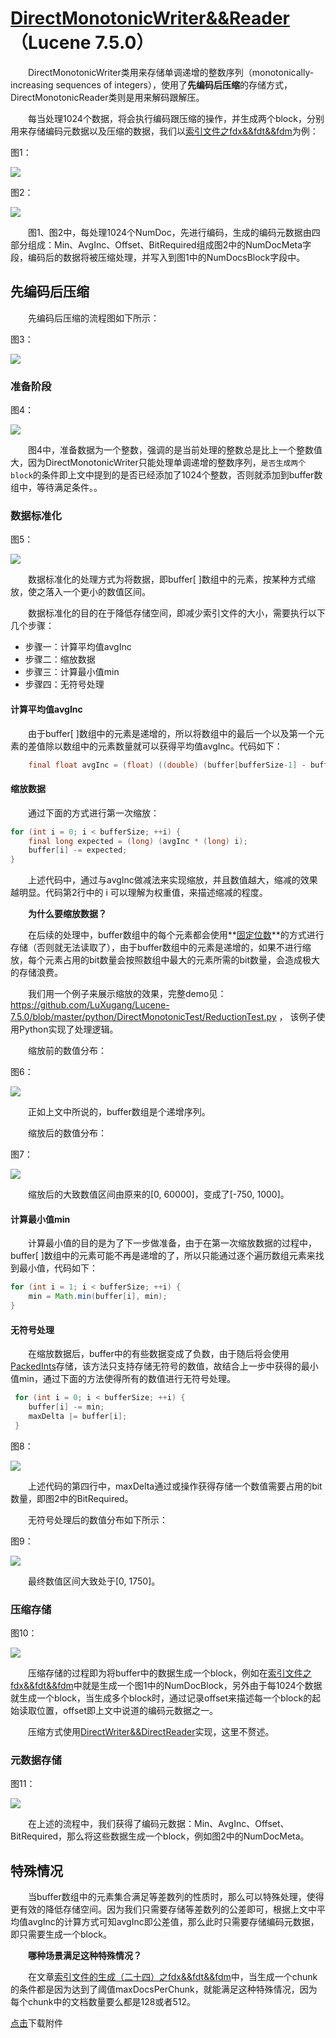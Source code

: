# [DirectMonotonicWriter&&Reader](https://www.amazingkoala.com.cn/Lucene/gongjulei/)（Lucene 7.5.0）

&emsp;&emsp;DirectMonotonicWriter类用来存储单调递增的整数序列（monotonically-increasing sequences of integers），使用了**先编码后压缩**的存储方式，DirectMonotonicReader类则是用来解码跟解压。

&emsp;&emsp;每当处理1024个数据，将会执行编码跟压缩的操作，并生成两个block，分别用来存储编码元数据以及压缩的数据，我们以[索引文件之fdx&&fdt&&fdm](https://www.amazingkoala.com.cn/Lucene/suoyinwenjian/2020/1013/169.html)为例：

图1：

<img src="DirectMonotonicWriter&&Reader-image/1.png">

图2：

<img src="DirectMonotonicWriter&&Reader-image/2.png">

&emsp;&emsp;图1、图2中，每处理1024个NumDoc，先进行编码，生成的编码元数据由四部分组成：Min、AvgInc、Offset、BitRequired组成图2中的NumDocMeta字段，编码后的数据将被压缩处理，并写入到图1中的NumDocsBlock字段中。

## 先编码后压缩

&emsp;&emsp;先编码后压缩的流程图如下所示：

图3：

<img src="DirectMonotonicWriter&&Reader-image/3.png">

### 准备阶段

图4：

<img src="DirectMonotonicWriter&&Reader-image/4.png">

&emsp;&emsp;图4中，准备数据为一个整数，强调的是当前处理的整数总是比上一个整数值大，因为DirectMonotonicWriter只能处理单调递增的整数序列，`是否生成两个block`的条件即上文中提到的是否已经添加了1024个整数，否则就添加到buffer数组中，等待满足条件。。

### 数据标准化

图5：

<img src="DirectMonotonicWriter&&Reader-image/5.png">

&emsp;&emsp;数据标准化的处理方式为将数据，即buffer[ ]数组中的元素，按某种方式缩放，使之落入一个更小的数值区间。

&emsp;&emsp;数据标准化的目的在于降低存储空间，即减少索引文件的大小，需要执行以下几个步骤：

- 步骤一：计算平均值avgInc
- 步骤二：缩放数据
- 步骤三：计算最小值min
- 步骤四：无符号处理

#### 计算平均值avgInc

&emsp;&emsp;由于buffer[ ]数组中的元素是递增的，所以将数组中的最后一个以及第一个元素的差值除以数组中的元素数量就可以获得平均值avgInc。代码如下：

```java
    final float avgInc = (float) ((double) (buffer[bufferSize-1] - buffer[0]) / Math.max(1, bufferSize - 1));
```

#### 缩放数据

&emsp;&emsp;通过下面的方式进行第一次缩放：

```java
for (int i = 0; i < bufferSize; ++i) {
    final long expected = (long) (avgInc * (long) i);
    buffer[i] -= expected;
}
```

&emsp;&emsp;上述代码中，通过与avgInc做减法来实现缩放，并且数值越大，缩减的效果越明显。代码第2行中的 i 可以理解为权重值，来描述缩减的程度。

&emsp;&emsp;**为什么要缩放数据？**

&emsp;&emsp;在后续的处理中，buffer数组中的每个元素都会使用**[固定位数](https://www.amazingkoala.com.cn/Lucene/yasuocunchu/2019/1217/118.html)**的方式进行存储（否则就无法读取了），由于buffer数组中的元素是递增的，如果不进行缩放，每个元素占用的bit数量会按照数组中最大的元素所需的bit数量，会造成极大的存储浪费。

&emsp;&emsp;我们用一个例子来展示缩放的效果，完整demo见：https://github.com/LuXugang/Lucene-7.5.0/blob/master/python/DirectMonotonicTest/ReductionTest.py  ， 该例子使用Python实现了处理逻辑。

&emsp;&emsp;缩放前的数值分布：

图6：

<img src="DirectMonotonicWriter&&Reader-image/6.png">

&emsp;&emsp;正如上文中所说的，buffer数组是个递增序列。

&emsp;&emsp;缩放后的数值分布：

图7：

<img src="DirectMonotonicWriter&&Reader-image/7.png">

&emsp;&emsp;缩放后的大致数值区间由原来的[0, 60000]，变成了[-750, 1000]。

#### 计算最小值min

&emsp;&emsp;计算最小值的目的是为了下一步做准备，由于在第一次缩放数据的过程中，buffer[ ]数组中的元素可能不再是递增的了，所以只能通过逐个遍历数组元素来找到最小值，代码如下：

```java
for (int i = 1; i < bufferSize; ++i) {
    min = Math.min(buffer[i], min);
}
```

#### 无符号处理

&emsp;&emsp;在缩放数据后，buffer中的有些数据变成了负数，由于随后将会使用[PackedInts](https://www.amazingkoala.com.cn/Lucene/yasuocunchu/2019/1217/118.html)存储，该方法只支持存储无符号的数值，故结合上一步中获得的最小值min，通过下面的方法使得所有的数值进行无符号处理。

```java
 for (int i = 0; i < bufferSize; ++i) {
    buffer[i] -= min;
    maxDelta |= buffer[i];
 }
```

图8：

<img src="DirectMonotonicWriter&&Reader-image/8.png">

&emsp;&emsp;上述代码的第四行中，maxDelta通过或操作获得存储一个数值需要占用的bit数量，即图2中的BitRequired。

&emsp;&emsp;无符号处理后的数值分布如下所示：

图9：

<img src="DirectMonotonicWriter&&Reader-image/9.png">

&emsp;&emsp;最终数值区间大致处于[0, 1750]。

### 压缩存储

图10：

<img src="DirectMonotonicWriter&&Reader-image/10.png">

&emsp;&emsp;压缩存储的过程即为将buffer中的数据生成一个block，例如在[索引文件之fdx&&fdt&&fdm](https://www.amazingkoala.com.cn/Lucene/suoyinwenjian/2020/1013/169.html)中就是生成一个图1中的NumDocBlock，另外由于每1024个数据就生成一个block，当生成多个block时，通过记录offset来描述每一个block的起始读取位置，offset即上文中说道的编码元数据之一。

&emsp;&emsp;压缩方式使用[DirectWriter&&DirectReader](https://www.amazingkoala.com.cn/Lucene/yasuocunchu/2019/1223/120.html)实现，这里不赘述。

### 元数据存储

图11：

<img src="DirectMonotonicWriter&&Reader-image/11.png">

&emsp;&emsp;在上述的流程中，我们获得了编码元数据：Min、AvgInc、Offset、BitRequired，那么将这些数据生成一个block，例如图2中的NumDocMeta。

## 特殊情况

&emsp;&emsp;当buffer数组中的元素集合满足等差数列的性质时，那么可以特殊处理，使得更有效的降低存储空间。因为我们只需要存储等差数列的公差即可，根据上文中平均值avgInc的计算方式可知avgInc即公差值，那么此时只需要存储编码元数据，即只需要生成一个block。

&emsp;&emsp;**哪种场景满足这种特殊情况？**

&emsp;&emsp;在文章[索引文件的生成（二十四）之fdx&&fdt&&fdm](https://www.amazingkoala.com.cn/Lucene/Index/2020/1016/171.html)中，当生成一个chunk的条件都是因为达到了阈值maxDocsPerChunk，就能满足这种特殊情况，因为每个chunk中的文档数量要么都是128或者512。

[点击](http://www.amazingkoala.com.cn/attachment/Lucene/%E5%8E%8B%E7%BC%A9%E5%AD%98%E5%82%A8/DirectWriter&&DirectReader.zip)下载附件




